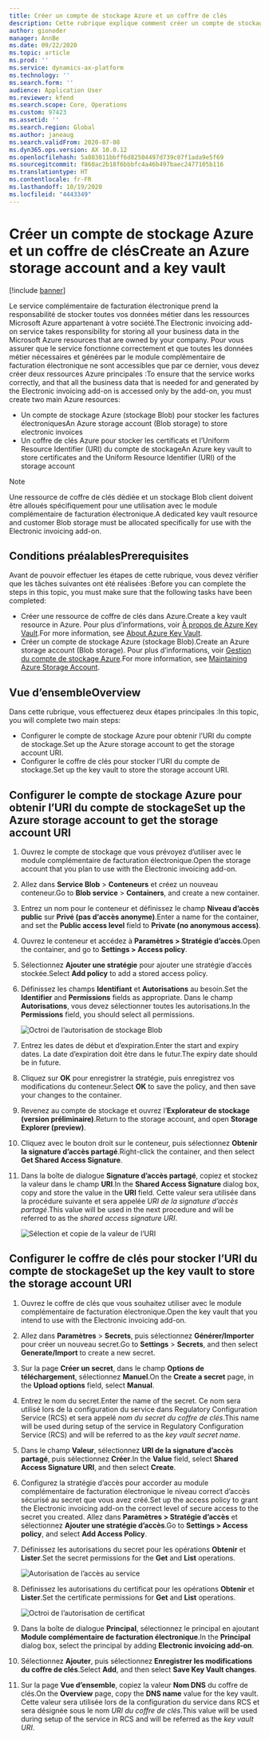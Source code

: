 ```yaml
---
title: Créer un compte de stockage Azure et un coffre de clés
description: Cette rubrique explique comment créer un compte de stockage Azure et un coffre de clés.
author: gionoder
manager: AnnBe
ms.date: 09/22/2020
ms.topic: article
ms.prod: ''
ms.service: dynamics-ax-platform
ms.technology: ''
ms.search.form: ''
audience: Application User
ms.reviewer: kfend
ms.search.scope: Core, Operations
ms.custom: 97423
ms.assetid: ''
ms.search.region: Global
ms.author: janeaug
ms.search.validFrom: 2020-07-08
ms.dyn365.ops.version: AX 10.0.12
ms.openlocfilehash: 5a883011bbff6d82504497d739c07f1ada9e5f69
ms.sourcegitcommit: f860ac2b18f6bbbfc4a46b497baec2477105b116
ms.translationtype: HT
ms.contentlocale: fr-FR
ms.lasthandoff: 10/19/2020
ms.locfileid: "4443349"
---
```

# <a name="create-an-azure-storage-account-and-a-key-vault"></a><span data-ttu-id="b74c3-103">Créer un compte de stockage Azure et un coffre de clés</span><span class="sxs-lookup"><span data-stu-id="b74c3-103">Create an Azure storage account and a key vault</span></span>

[!include [banner](../includes/banner.md)]



<span data-ttu-id="b74c3-104">Le service complémentaire de facturation électronique prend la responsabilité de stocker toutes vos données métier dans les ressources Microsoft Azure appartenant à votre société.</span><span class="sxs-lookup"><span data-stu-id="b74c3-104">The Electronic invoicing add-on service takes responsibility for storing all your business data in the Microsoft Azure resources that are owned by your company.</span></span> <span data-ttu-id="b74c3-105">Pour vous assurer que le service fonctionne correctement et que toutes les données métier nécessaires et générées par le module complémentaire de facturation électronique ne sont accessibles que par ce dernier, vous devez créer deux ressources Azure principales :</span><span class="sxs-lookup"><span data-stu-id="b74c3-105">To ensure that the service works correctly, and that all the business data that is needed for and generated by the Electronic invoicing add-on is accessed only by the add-on, you must create two main Azure resources:</span></span>

- <span data-ttu-id="b74c3-106">Un compte de stockage Azure (stockage Blob) pour stocker les factures électroniques</span><span class="sxs-lookup"><span data-stu-id="b74c3-106">An Azure storage account (Blob storage) to store electronic invoices</span></span>
- <span data-ttu-id="b74c3-107">Un coffre de clés Azure pour stocker les certificats et l’Uniform Resource Identifier (URI) du compte de stockage</span><span class="sxs-lookup"><span data-stu-id="b74c3-107">An Azure key vault to store certificates and the Uniform Resource Identifier (URI) of the storage account</span></span>

> [!NOTE]
> <span data-ttu-id="b74c3-108">Une ressource de coffre de clés dédiée et un stockage Blob client doivent être alloués spécifiquement pour une utilisation avec le module complémentaire de facturation électronique.</span><span class="sxs-lookup"><span data-stu-id="b74c3-108">A dedicated key vault resource and customer Blob storage must be allocated specifically for use with the Electronic invoicing add-on.</span></span>

## <a name="prerequisites"></a><span data-ttu-id="b74c3-109">Conditions préalables</span><span class="sxs-lookup"><span data-stu-id="b74c3-109">Prerequisites</span></span>

<span data-ttu-id="b74c3-110">Avant de pouvoir effectuer les étapes de cette rubrique, vous devez vérifier que les tâches suivantes ont été réalisées :</span><span class="sxs-lookup"><span data-stu-id="b74c3-110">Before you can complete the steps in this topic, you must make sure that the following tasks have been completed:</span></span>

- <span data-ttu-id="b74c3-111">Créer une ressource de coffre de clés dans Azure.</span><span class="sxs-lookup"><span data-stu-id="b74c3-111">Create a key vault resource in Azure.</span></span> <span data-ttu-id="b74c3-112">Pour plus d’informations, voir [À propos de Azure Key Vault](https://docs.microsoft.com/azure/key-vault/general/overview).</span><span class="sxs-lookup"><span data-stu-id="b74c3-112">For more information, see [About Azure Key Vault](https://docs.microsoft.com/azure/key-vault/general/overview).</span></span>
- <span data-ttu-id="b74c3-113">Créer un compte de stockage Azure (stockage Blob).</span><span class="sxs-lookup"><span data-stu-id="b74c3-113">Create an Azure storage account (Blob storage).</span></span> <span data-ttu-id="b74c3-114">Pour plus d’informations, voir [Gestion du compte de stockage Azure](https://docs.microsoft.com/azure/storage/blobs/).</span><span class="sxs-lookup"><span data-stu-id="b74c3-114">For more information, see [Maintaining Azure Storage Account](https://docs.microsoft.com/azure/storage/blobs/).</span></span>

## <a name="overview"></a><span data-ttu-id="b74c3-115">Vue d’ensemble</span><span class="sxs-lookup"><span data-stu-id="b74c3-115">Overview</span></span>

<span data-ttu-id="b74c3-116">Dans cette rubrique, vous effectuerez deux étapes principales :</span><span class="sxs-lookup"><span data-stu-id="b74c3-116">In this topic, you will complete two main steps:</span></span>

- <span data-ttu-id="b74c3-117">Configurer le compte de stockage Azure pour obtenir l’URI du compte de stockage.</span><span class="sxs-lookup"><span data-stu-id="b74c3-117">Set up the Azure storage account to get the storage account URI.</span></span>
- <span data-ttu-id="b74c3-118">Configurer le coffre de clés pour stocker l’URI du compte de stockage.</span><span class="sxs-lookup"><span data-stu-id="b74c3-118">Set up the key vault to store the storage account URI.</span></span>

## <a name="set-up-the-azure-storage-account-to-get-the-storage-account-uri"></a><span data-ttu-id="b74c3-119">Configurer le compte de stockage Azure pour obtenir l’URI du compte de stockage</span><span class="sxs-lookup"><span data-stu-id="b74c3-119">Set up the Azure storage account to get the storage account URI</span></span>

1. <span data-ttu-id="b74c3-120">Ouvrez le compte de stockage que vous prévoyez d’utiliser avec le module complémentaire de facturation électronique.</span><span class="sxs-lookup"><span data-stu-id="b74c3-120">Open the storage account that you plan to use with the Electronic invoicing add-on.</span></span>
2. <span data-ttu-id="b74c3-121">Allez dans **Service Blob** \> **Conteneurs** et créez un nouveau conteneur.</span><span class="sxs-lookup"><span data-stu-id="b74c3-121">Go to **Blob service** \> **Containers**, and create a new container.</span></span>
3. <span data-ttu-id="b74c3-122">Entrez un nom pour le conteneur et définissez le champ **Niveau d’accès public** sur **Privé (pas d’accès anonyme)**.</span><span class="sxs-lookup"><span data-stu-id="b74c3-122">Enter a name for the container, and set the **Public access level** field to **Private (no anonymous access)**.</span></span>
4. <span data-ttu-id="b74c3-123">Ouvrez le conteneur et accédez à **Paramètres \> Stratégie d’accès**.</span><span class="sxs-lookup"><span data-stu-id="b74c3-123">Open the container, and go to **Settings \> Access policy**.</span></span>
5. <span data-ttu-id="b74c3-124">Sélectionnez **Ajouter une stratégie** pour ajouter une stratégie d’accès stockée.</span><span class="sxs-lookup"><span data-stu-id="b74c3-124">Select **Add policy** to add a stored access policy.</span></span>
6. <span data-ttu-id="b74c3-125">Définissez les champs **Identifiant** et **Autorisations** au besoin.</span><span class="sxs-lookup"><span data-stu-id="b74c3-125">Set the **Identifier** and **Permissions** fields as appropriate.</span></span> <span data-ttu-id="b74c3-126">Dans le champ **Autorisations**, vous devez sélectionner toutes les autorisations.</span><span class="sxs-lookup"><span data-stu-id="b74c3-126">In the **Permissions** field, you should select all permissions.</span></span>

    ![Octroi de l’autorisation de stockage Blob](media/e-Invoicing-services-create-azure-resources-grant-blob-permissions.png)

7. <span data-ttu-id="b74c3-128">Entrez les dates de début et d’expiration.</span><span class="sxs-lookup"><span data-stu-id="b74c3-128">Enter the start and expiry dates.</span></span> <span data-ttu-id="b74c3-129">La date d’expiration doit être dans le futur.</span><span class="sxs-lookup"><span data-stu-id="b74c3-129">The expiry date should be in future.</span></span>
8. <span data-ttu-id="b74c3-130">Cliquez sur **OK** pour enregistrer la stratégie, puis enregistrez vos modifications du conteneur.</span><span class="sxs-lookup"><span data-stu-id="b74c3-130">Select **OK** to save the policy, and then save your changes to the container.</span></span>
9. <span data-ttu-id="b74c3-131">Revenez au compte de stockage et ouvrez l’**Explorateur de stockage (version préliminaire)**.</span><span class="sxs-lookup"><span data-stu-id="b74c3-131">Return to the storage account, and open **Storage Explorer (preview)**.</span></span>
10. <span data-ttu-id="b74c3-132">Cliquez avec le bouton droit sur le conteneur, puis sélectionnez **Obtenir la signature d’accès partagé**.</span><span class="sxs-lookup"><span data-stu-id="b74c3-132">Right-click the container, and then select **Get Shared Access Signature**.</span></span>
11. <span data-ttu-id="b74c3-133">Dans la boîte de dialogue **Signature d’accès partagé**, copiez et stockez la valeur dans le champ **URI**.</span><span class="sxs-lookup"><span data-stu-id="b74c3-133">In the **Shared Access Signature** dialog box, copy and store the value in the **URI** field.</span></span> <span data-ttu-id="b74c3-134">Cette valeur sera utilisée dans la procédure suivante et sera appelée *URI de la signature d’accès partagé*.</span><span class="sxs-lookup"><span data-stu-id="b74c3-134">This value will be used in the next procedure and will be referred to as the *shared access signature URI*.</span></span>

    ![Sélection et copie de la valeur de l’URI](media/e-Invoicing-services-create-azure-resources-select-and-copy-uri.png)

## <a name="set-up-the-key-vault-to-store-the-storage-account-uri"></a><span data-ttu-id="b74c3-136">Configurer le coffre de clés pour stocker l’URI du compte de stockage</span><span class="sxs-lookup"><span data-stu-id="b74c3-136">Set up the key vault to store the storage account URI</span></span>

1. <span data-ttu-id="b74c3-137">Ouvrez le coffre de clés que vous souhaitez utiliser avec le module complémentaire de facturation électronique.</span><span class="sxs-lookup"><span data-stu-id="b74c3-137">Open the key vault that you intend to use with the Electronic invoicing add-on.</span></span>
2. <span data-ttu-id="b74c3-138">Allez dans **Paramètres** \> **Secrets**, puis sélectionnez **Générer/Importer** pour créer un nouveau secret.</span><span class="sxs-lookup"><span data-stu-id="b74c3-138">Go to **Settings** \> **Secrets**, and then select **Generate/Import** to create a new secret.</span></span>
3. <span data-ttu-id="b74c3-139">Sur la page **Créer un secret**, dans le champ **Options de téléchargement**, sélectionnez **Manuel**.</span><span class="sxs-lookup"><span data-stu-id="b74c3-139">On the **Create a secret** page, in the **Upload options** field, select **Manual**.</span></span>
4. <span data-ttu-id="b74c3-140">Entrez le nom du secret.</span><span class="sxs-lookup"><span data-stu-id="b74c3-140">Enter the name of the secret.</span></span> <span data-ttu-id="b74c3-141">Ce nom sera utilisé lors de la configuration du service dans Regulatory Configuration Service (RCS) et sera appelé *nom du secret du coffre de clés*.</span><span class="sxs-lookup"><span data-stu-id="b74c3-141">This name will be used during setup of the service in Regulatory Configuration Service (RCS) and will be referred to as the *key vault secret name*.</span></span>
5. <span data-ttu-id="b74c3-142">Dans le champ **Valeur**, sélectionnez **URI de la signature d’accès partagé**, puis sélectionnez **Créer**.</span><span class="sxs-lookup"><span data-stu-id="b74c3-142">In the **Value** field, select **Shared Access Signature URI**, and then select **Create**.</span></span>
6. <span data-ttu-id="b74c3-143">Configurez la stratégie d’accès pour accorder au module complémentaire de facturation électronique le niveau correct d’accès sécurisé au secret que vous avez créé.</span><span class="sxs-lookup"><span data-stu-id="b74c3-143">Set up the access policy to grant the Electronic invoicing add-on the correct level of secure access to the secret you created.</span></span> <span data-ttu-id="b74c3-144">Allez dans **Paramètres \> Stratégie d’accès** et sélectionnez **Ajouter une stratégie d’accès**.</span><span class="sxs-lookup"><span data-stu-id="b74c3-144">Go to **Settings \> Access policy**, and select **Add Access Policy**.</span></span>
7. <span data-ttu-id="b74c3-145">Définissez les autorisations du secret pour les opérations **Obtenir** et **Lister**.</span><span class="sxs-lookup"><span data-stu-id="b74c3-145">Set the secret permissions for the **Get** and **List** operations.</span></span>

    ![Autorisation de l’accès au service](media/e-Invoicing-services-create-azure-resources-grant-service-access.png)

8. <span data-ttu-id="b74c3-147">Définissez les autorisations du certificat pour les opérations **Obtenir** et **Lister**.</span><span class="sxs-lookup"><span data-stu-id="b74c3-147">Set the certificate permissions for **Get** and **List** operations.</span></span>

    ![Octroi de l’autorisation de certificat](media/e-Invoicing-services-create-azure-resources-grant-certificate-permission.png)

9. <span data-ttu-id="b74c3-149">Dans la boîte de dialogue **Principal**, sélectionnez le principal en ajoutant **Module complémentaire de facturation électronique**.</span><span class="sxs-lookup"><span data-stu-id="b74c3-149">In the **Principal** dialog box, select the principal by adding **Electronic invoicing add-on**.</span></span>
10. <span data-ttu-id="b74c3-150">Sélectionnez **Ajouter**, puis sélectionnez **Enregistrer les modifications du coffre de clés**.</span><span class="sxs-lookup"><span data-stu-id="b74c3-150">Select **Add**, and then select **Save Key Vault changes**.</span></span>
11. <span data-ttu-id="b74c3-151">Sur la page **Vue d’ensemble**, copiez la valeur **Nom DNS** du coffre de clés.</span><span class="sxs-lookup"><span data-stu-id="b74c3-151">On the **Overview** page, copy the **DNS name** value for the key vault.</span></span> <span data-ttu-id="b74c3-152">Cette valeur sera utilisée lors de la configuration du service dans RCS et sera désignée sous le nom *URI du coffre de clés*.</span><span class="sxs-lookup"><span data-stu-id="b74c3-152">This value will be used during setup of the service in RCS and will be referred as the *key vault URI*.</span></span>

